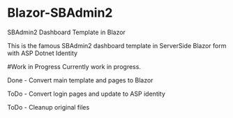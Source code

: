 # Blazor-SBAdmin2
SBAdmin2 Dashboard Template in Blazor

This is the famous SBAdmin2 dashboard template in ServerSide Blazor form with ASP Dotnet Identity

#Work in Progress
Currently work in progress.

Done - Convert main template and pages to Blazor

ToDo - Convert login pages and update to ASP identity

ToDo - Cleanup original files

